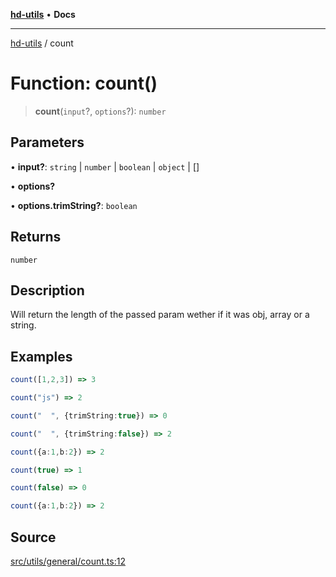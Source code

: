 [**hd-utils**](../README.md) • **Docs**

***

[hd-utils](../globals.md) / count

# Function: count()

> **count**(`input`?, `options`?): `number`

## Parameters

• **input?**: `string` \| `number` \| `boolean` \| `object` \| []

• **options?**

• **options.trimString?**: `boolean`

## Returns

`number`

## Description

Will return the length of the passed param wether if it was obj, array or a string.

## Examples

```ts
count([1,2,3]) => 3
```

```ts
count("js") => 2
```

```ts
count("  ", {trimString:true}) => 0
```

```ts
count("  ", {trimString:false}) => 2
```

```ts
count({a:1,b:2}) => 2
```

```ts
count(true) => 1
```

```ts
count(false) => 0
```

```ts
count({a:1,b:2}) => 2
```

## Source

[src/utils/general/count.ts:12](https://github.com/AhmadHddad/h-utils/blob/f7bb9ae71f981ffef49079271b9540862594b7e6/src/utils/general/count.ts#L12)
